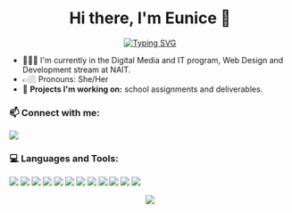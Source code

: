 <!--
**eunicekxx/eunicekxx** is a ✨ _special_ ✨ repository because its `README.md` (this file) appears on your GitHub profile.

Here are some ideas to get you started:

- 🔭 I’m currently working on ...
- 🌱 I’m currently learning ...
- 👯 I’m looking to collaborate on ...
- 🤔 I’m looking for help with ...
- 💬 Ask me about ...
- 📫 How to reach me: ...
- 😄 Pronouns: ...
- ⚡ Fun fact: ...
-->

<div align="center">
  
<h1>Hi there, I'm Eunice 👋</h1>
  
[![Typing SVG](https://readme-typing-svg.demolab.com?font=Fira+Code&pause=1000&color=702FF7&center=true&vCenter=true&random=false&width=435&lines=Web+Design+%26+Development+student+%F0%9F%91%BE+)](https://git.io/typing-svg)
  
</div>

- 👩🏻‍💻 I'm currently in the Digital Media and IT program, Web Design and Development stream at NAIT.
- 👉🏼 Pronouns: She/Her
- 📝 **Projects I'm working on:** school assignments and deliverables.

<h3 align="left">📫 Connect with me: </h3>
<a href="mailto:eunice.kua07@gmail.com"><img src="https://img.shields.io/badge/Gmail-D14836?style=for-the-badge&logo=gmail&logoColor=white"/></a>

<h3 align="left"> 💻 Languages and Tools:</h3>

<a href="https://www.w3.org/html/" target="_blank" rel="noreferrer"><img src="https://img.shields.io/badge/HTML5-E34F26?style=for-the-badge&logo=html5&logoColor=white" /></a> 
<a href="https://www.w3schools.com/css/" target="_blank" rel="noreferrer"><img src="https://img.shields.io/badge/CSS3-1572B6?style=for-the-badge&logo=css3&logoColor=white" /></a> 
<a href="https://getbootstrap.com" target="_blank" rel="noreferrer"><img src="https://img.shields.io/badge/Bootstrap-563D7C?style=for-the-badge&logo=bootstrap&logoColor=white" /></a> 
<a href="https://tailwindcss.com/" target="_blank" rel="noreferrer"><img src="https://img.shields.io/badge/Tailwind_CSS-38B2AC?style=for-the-badge&logo=tailwind-css&logoColor=white" /></a> 
<a href="https://sass-lang.com" target="_blank" rel="noreferrer"><img src="https://img.shields.io/badge/Sass-CC6699?style=for-the-badge&logo=sass&logoColor=white" /></a> 
<a href="https://developer.mozilla.org/en-US/docs/Web/JavaScript" target="_blank" rel="noreferrer"><img src="https://img.shields.io/badge/JavaScript-F7DF1E?style=for-the-badge&logo=JavaScript&logoColor=white" /></a>
<a href="https://www.php.net" target="_blank" rel="noreferrer"><img src="https://img.shields.io/badge/PHP-777BB4?style=for-the-badge&logo=php&logoColor=white" /></a> 
<a href="https://mariadb.org/" target="_blank" rel="noreferrer"><img src="https://img.shields.io/badge/MariaDB-003545?style=for-the-badge&logo=mariadb&logoColor=white" /></a> 
<a href="https://www.mysql.com/" target="_blank" rel="noreferrer"><img src="https://img.shields.io/badge/MySQL-00000F?style=for-the-badge&logo=mysql&logoColor=white" /></a> 
<a href="https://www.figma.com/" target="_blank" rel="noreferrer"><img src="https://img.shields.io/badge/Figma-F24E1E?style=for-the-badge&logo=figma&logoColor=white" /></a>
<a href="https://www.photoshop.com/en" target="_blank" rel="noreferrer"><img src="https://img.shields.io/badge/Adobe%20Photoshop-31A8FF?style=for-the-badge&logo=Adobe%20Photoshop&logoColor=black" /></a>
<a href="https://www.adobe.com/in/products/illustrator.html" target="_blank" rel="noreferrer"><img src="https://img.shields.io/badge/Adobe%20Illustrator-FF9A00?logo=adobeillustrator&logoColor=fff&style=for-the-badge" /></a>

<div align="center">
  <img src="https://media.giphy.com/media/v1.Y2lkPTc5MGI3NjExZmk4eHAxM3ZuM3Qxa2txeXdpaW0wZGhldnJhMDVsbGNkaGZpajBuOCZlcD12MV9pbnRlcm5hbF9naWZfYnlfaWQmY3Q9Zw/QDjpIL6oNCVZ4qzGs7/giphy.gif" />
</div>
